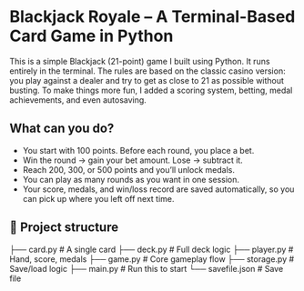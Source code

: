 # Blackjack Royale – A Terminal-Based Card Game in Python

This is a simple Blackjack (21-point) game I built using Python. It runs entirely in the terminal. The rules are based on the classic casino version: you play against a dealer and try to get as close to 21 as possible without busting. To make things more fun, I added a scoring system, betting, medal achievements, and even autosaving.

##  What can you do?

- You start with 100 points. Before each round, you place a bet.
- Win the round → gain your bet amount. Lose → subtract it.
- Reach 200, 300, or 500 points and you’ll unlock medals.
- You can play as many rounds as you want in one session.
- Your score, medals, and win/loss record are saved automatically, so you can pick up where you left off next time.

## 📁 Project structure
├── card.py        # A single card
├── deck.py        # Full deck logic
├── player.py      # Hand, score, medals
├── game.py        # Core gameplay flow
├── storage.py     # Save/load logic
├── main.py        # Run this to start
└── savefile.json  # Save file
